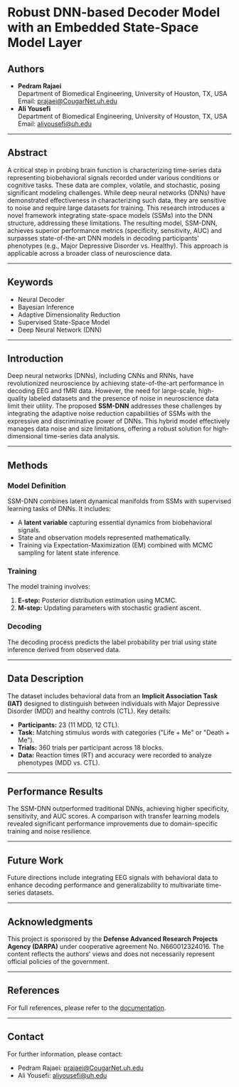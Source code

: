 # Robust DNN-based Decoder Model with an Embedded State-Space Model Layer

## Authors
- **Pedram Rajaei**  
  Department of Biomedical Engineering, University of Houston, TX, USA  
  Email: prajaei@CougarNet.uh.edu  
- **Ali Yousefi**  
  Department of Biomedical Engineering, University of Houston, TX, USA  
  Email: aliyousefi@uh.edu  

---

## Abstract
A critical step in probing brain function is characterizing time-series data representing biobehavioral signals recorded under various conditions or cognitive tasks. These data are complex, volatile, and stochastic, posing significant modeling challenges. While deep neural networks (DNNs) have demonstrated effectiveness in characterizing such data, they are sensitive to noise and require large datasets for training. This research introduces a novel framework integrating state-space models (SSMs) into the DNN structure, addressing these limitations. The resulting model, SSM-DNN, achieves superior performance metrics (specificity, sensitivity, AUC) and surpasses state-of-the-art DNN models in decoding participants' phenotypes (e.g., Major Depressive Disorder vs. Healthy). This approach is applicable across a broader class of neuroscience data.

---

## Keywords
- Neural Decoder
- Bayesian Inference
- Adaptive Dimensionality Reduction
- Supervised State-Space Model
- Deep Neural Network (DNN)

---

## Introduction
Deep neural networks (DNNs), including CNNs and RNNs, have revolutionized neuroscience by achieving state-of-the-art performance in decoding EEG and fMRI data. However, the need for large-scale, high-quality labeled datasets and the presence of noise in neuroscience data limit their utility. The proposed **SSM-DNN** addresses these challenges by integrating the adaptive noise reduction capabilities of SSMs with the expressive and discriminative power of DNNs. This hybrid model effectively manages data noise and size limitations, offering a robust solution for high-dimensional time-series data analysis.

---

## Methods

### Model Definition
SSM-DNN combines latent dynamical manifolds from SSMs with supervised learning tasks of DNNs. It includes:
- A **latent variable** capturing essential dynamics from biobehavioral signals.
- State and observation models represented mathematically.
- Training via Expectation-Maximization (EM) combined with MCMC sampling for latent state inference.

### Training
The model training involves:
1. **E-step:** Posterior distribution estimation using MCMC.
2. **M-step:** Updating parameters with stochastic gradient ascent.

### Decoding
The decoding process predicts the label probability per trial using state inference derived from observed data.

---

## Data Description
The dataset includes behavioral data from an **Implicit Association Task (IAT)** designed to distinguish between individuals with Major Depressive Disorder (MDD) and healthy controls (CTL). Key details:
- **Participants:** 23 (11 MDD, 12 CTL).
- **Task:** Matching stimulus words with categories ("Life + Me" or "Death + Me").
- **Trials:** 360 trials per participant across 18 blocks.
- **Data:** Reaction times (RT) and accuracy were recorded to analyze phenotypes (MDD vs. CTL).

---

## Performance Results
The SSM-DNN outperformed traditional DNNs, achieving higher specificity, sensitivity, and AUC scores. A comparison with transfer learning models revealed significant performance improvements due to domain-specific training and noise resilience.

---

## Future Work
Future directions include integrating EEG signals with behavioral data to enhance decoding performance and generalizability to multivariate time-series datasets.

---

## Acknowledgments
This project is sponsored by the **Defense Advanced Research Projects Agency (DARPA)** under cooperative agreement No. N660012324016. The content reflects the authors' views and does not necessarily represent official policies of the government.

---

## References
For full references, please refer to the [documentation](Documentation.pdf).

---

## Contact
For further information, please contact:
- Pedram Rajaei: prajaei@CougarNet.uh.edu
- Ali Yousefi: aliyousefi@uh.edu
